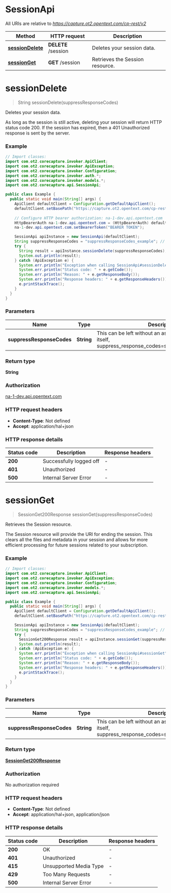# SessionApi

All URIs are relative to *https://capture.ot2.opentext.com/cp-rest/v2*

| Method | HTTP request | Description |
|------------- | ------------- | -------------|
| [**sessionDelete**](SessionApi.md#sessionDelete) | **DELETE** /session | Deletes your session data. |
| [**sessionGet**](SessionApi.md#sessionGet) | **GET** /session | Retrieves the Session resource. |


<a id="sessionDelete"></a>
# **sessionDelete**
> String sessionDelete(suppressResponseCodes)

Deletes your session data.

As long as the session is still active, deleting your session will return HTTP status code 200. If the session has expired, then a 401 Unauthorized response is sent by the server.

### Example
```java
// Import classes:
import com.ot2.corecapture.invoker.ApiClient;
import com.ot2.corecapture.invoker.ApiException;
import com.ot2.corecapture.invoker.Configuration;
import com.ot2.corecapture.invoker.auth.*;
import com.ot2.corecapture.invoker.models.*;
import com.ot2.corecapture.api.SessionApi;

public class Example {
  public static void main(String[] args) {
    ApiClient defaultClient = Configuration.getDefaultApiClient();
    defaultClient.setBasePath("https://capture.ot2.opentext.com/cp-rest/v2");
    
    // Configure HTTP bearer authorization: na-1-dev.api.opentext.com
    HttpBearerAuth na-1-dev.api.opentext.com = (HttpBearerAuth) defaultClient.getAuthentication("na-1-dev.api.opentext.com");
    na-1-dev.api.opentext.com.setBearerToken("BEARER TOKEN");

    SessionApi apiInstance = new SessionApi(defaultClient);
    String suppressResponseCodes = "suppressResponseCodes_example"; // String | This can be left without an assignment or you can use itself, suppress_response_codes=suppress_response_codes
    try {
      String result = apiInstance.sessionDelete(suppressResponseCodes);
      System.out.println(result);
    } catch (ApiException e) {
      System.err.println("Exception when calling SessionApi#sessionDelete");
      System.err.println("Status code: " + e.getCode());
      System.err.println("Reason: " + e.getResponseBody());
      System.err.println("Response headers: " + e.getResponseHeaders());
      e.printStackTrace();
    }
  }
}
```

### Parameters

| Name | Type | Description  | Notes |
|------------- | ------------- | ------------- | -------------|
| **suppressResponseCodes** | **String**| This can be left without an assignment or you can use itself, suppress_response_codes&#x3D;suppress_response_codes | [optional] |

### Return type

**String**

### Authorization

[na-1-dev.api.opentext.com](../README.md#na-1-dev.api.opentext.com)

### HTTP request headers

 - **Content-Type**: Not defined
 - **Accept**: application/hal+json

### HTTP response details
| Status code | Description | Response headers |
|-------------|-------------|------------------|
| **200** | Successfully logged off |  -  |
| **401** | Unauthorized |  -  |
| **500** | Internal Server Error |  -  |

<a id="sessionGet"></a>
# **sessionGet**
> SessionGet200Response sessionGet(suppressResponseCodes)

Retrieves the Session resource.

The Session resource will provide the URI for ending the session. This clears all the files and metadata in your session and allows for more efficient processing for future sessions related to your subscription.

### Example
```java
// Import classes:
import com.ot2.corecapture.invoker.ApiClient;
import com.ot2.corecapture.invoker.ApiException;
import com.ot2.corecapture.invoker.Configuration;
import com.ot2.corecapture.invoker.models.*;
import com.ot2.corecapture.api.SessionApi;

public class Example {
  public static void main(String[] args) {
    ApiClient defaultClient = Configuration.getDefaultApiClient();
    defaultClient.setBasePath("https://capture.ot2.opentext.com/cp-rest/v2");

    SessionApi apiInstance = new SessionApi(defaultClient);
    String suppressResponseCodes = "suppressResponseCodes_example"; // String | This can be left without an assignment or you can use itself, suppress_response_codes=suppress_response_codes
    try {
      SessionGet200Response result = apiInstance.sessionGet(suppressResponseCodes);
      System.out.println(result);
    } catch (ApiException e) {
      System.err.println("Exception when calling SessionApi#sessionGet");
      System.err.println("Status code: " + e.getCode());
      System.err.println("Reason: " + e.getResponseBody());
      System.err.println("Response headers: " + e.getResponseHeaders());
      e.printStackTrace();
    }
  }
}
```

### Parameters

| Name | Type | Description  | Notes |
|------------- | ------------- | ------------- | -------------|
| **suppressResponseCodes** | **String**| This can be left without an assignment or you can use itself, suppress_response_codes&#x3D;suppress_response_codes | [optional] |

### Return type

[**SessionGet200Response**](SessionGet200Response.md)

### Authorization

No authorization required

### HTTP request headers

 - **Content-Type**: Not defined
 - **Accept**: application/hal+json, application/json

### HTTP response details
| Status code | Description | Response headers |
|-------------|-------------|------------------|
| **200** | OK |  -  |
| **401** | Unauthorized |  -  |
| **415** | Unsupported Media Type |  -  |
| **429** | Too Many Requests |  -  |
| **500** | Internal Server Error |  -  |

